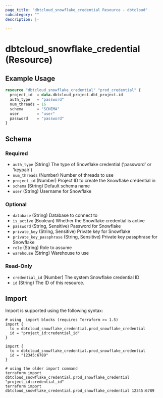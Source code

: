 ```yaml
---
page_title: "dbtcloud_snowflake_credential Resource - dbtcloud"
subcategory: ""
description: |-
  
---
```


# dbtcloud_snowflake_credential (Resource)




## Example Usage

```terraform
resource "dbtcloud_snowflake_credential" "prod_credential" {
  project_id  = data.dbtcloud_project.dbt_project.id
  auth_type   = "password"
  num_threads = 16
  schema      = "SCHEMA"
  user        = "user"
  password    = "password"
}
```

<!-- schema generated by tfplugindocs -->
## Schema

### Required

- `auth_type` (String) The type of Snowflake credential ('password' or 'keypair')
- `num_threads` (Number) Number of threads to use
- `project_id` (Number) Project ID to create the Snowflake credential in
- `schema` (String) Default schema name
- `user` (String) Username for Snowflake

### Optional

- `database` (String) Database to connect to
- `is_active` (Boolean) Whether the Snowflake credential is active
- `password` (String, Sensitive) Password for Snowflake
- `private_key` (String, Sensitive) Private key for Snowflake
- `private_key_passphrase` (String, Sensitive) Private key passphrase for Snowflake
- `role` (String) Role to assume
- `warehouse` (String) Warehouse to use

### Read-Only

- `credential_id` (Number) The system Snowflake credential ID
- `id` (String) The ID of this resource.

## Import

Import is supported using the following syntax:

```shell
# using  import blocks (requires Terraform >= 1.5)
import {
  to = dbtcloud_snowflake_credential.prod_snowflake_credential
  id = "project_id:credential_id"
}

import {
  to = dbtcloud_snowflake_credential.prod_snowflake_credential
  id = "12345:6789"
}

# using the older import command
terraform import dbtcloud_snowflake_credential.prod_snowflake_credential "project_id:credential_id"
terraform import dbtcloud_snowflake_credential.prod_snowflake_credential 12345:6789
```
